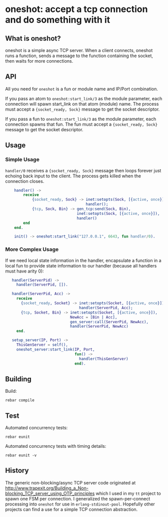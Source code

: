 oneshot: accept a tcp connection and do something with it
=========================================================

What is oneshot?
----------------
oneshot is a simple async TCP server.  When a client connects, oneshot
runs a function, sends a message to the function containing the socket, then
waits for more connections.

API
---
All you need for `oneshot` is a fun or module name and IP/Port combination.

If you pass an atom to `oneshot:start_link/3` as the module parameter, each
connection will spawn start_link on that atom (module) name.  The process must
accept a `{socket_ready, Sock}` message to get the socket descriptor.

If you pass a fun to `oneshot:start_link/3` as the module parameter, each
connection spawns that fun.  The fun must accept a `{socket_ready, Sock}`
message to get the socket descriptor.

Usage
-----
### Simple Usage
`handler/0` receives a `{socket_ready, Sock}` message then loops forever just
echoing back input to the client.  The process gets killed when the connection
closes.

```erlang
    handler() ->
        receive
            {socket_ready, Sock} -> inet:setopts(Sock, [{active, once}]),
                                    handler();
            {tcp, Sock, Bin} -> gen_tcp:send(Sock, Bin),
                                inet:setopts(Sock, [{active, once}]),
                                handler()
        end
    end.

    init() -> oneshot:start_link("127.0.0.1", 6643, fun handler/0).
```

### More Complex Usage
If we need local state information in the handler,
encapsulate a function in a local fun to provide state information
to our handler (because all handlers must have arity 0):

```erlang
   handler(ServerPid) ->
     handler(ServerPid, []).

   handler(ServerPid, Acc) ->
     receive
       {socket_ready, Socket} -> inet:setopts(Socket, [{active, once}]),
                                 handler(ServerPid, Acc);
       {tcp, Socket, Bin} -> inet:setopts(Socket, [{active, once}]),
                             NewAcc = [Bin | Acc],
                             gen_server:call(ServerPid, NewAcc),
                             handler(ServerPid, NewAcc)
     end.

   setup_server(IP, Port) ->
     ThisGenServer = self(),
     oneshot_server:start_link(IP, Port,
                               fun() ->
                                 handler(ThisGenServer)
                               end).
```

Building
--------
Build:

    rebar compile

Test
----
Automated concurrency tests:

    rebar eunit

Automated concurrency tests with timing details:

    rebar eunit -v

History
-------
The generic non-blocking/async TCP server code originated at
http://www.trapexit.org/Building_a_Non-blocking_TCP_server_using_OTP_principles
which I used in my `tt` project to spawn one FSM per connection.  I generalized
the spawn-per-connect processing into `oneshot` for use in 
`erlang-stdinout-pool`.  Hopefully other projects can find a use for a simple
TCP connection abstraction.
